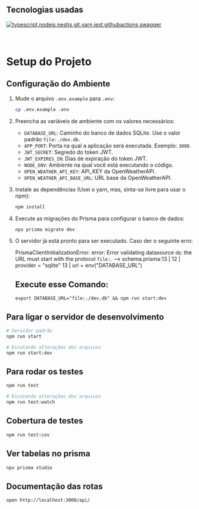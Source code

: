 ## Tecnologias usadas

  <a href="https://go-skill-icons.vercel.app/">
    <img src="https://go-skill-icons.vercel.app/api/icons?i=typescript,nodejs,nestjs,git,yarn,jest,githubactions,swagger" alt="typescript,nodejs,nestjs,git,yarn,jest,githubactions,swagger" />
  </a>

<br>
<br>
<br>

# Setup do Projeto

## Configuração do Ambiente

1. Mude o arquivo `.env.example` para `.env`:

   ```bash
   cp .env.example .env
   ```

2. Preencha as variáveis de ambiente com os valores necessários:

   - `DATABASE_URL`: Caminho do banco de dados SQLite. Use o valor padrão `file:./dev.db`.
   - `APP_PORT`: Porta na qual a aplicação será executada. Exemplo: `3000`.
   - `JWT_SECRET`: Segredo do token JWT.
   - `JWT_EXPIRES_IN`: Dias de expiração do token JWT.
   - `NODE_ENV`: Ambiente na qual você está executando o código.
   - `OPEN_WEATHER_API_KEY`: API_KEY da OpenWeatherAPI.
   - `OPEN_WEATHER_API_BASE_URL`: URL base da OpenWeatherAPI.

3. Instale as dependências (Usei o yarn, mas, sinta-se livre para usar o npm):

   ```bash
   npm install
   ```

4. Execute as migrações do Prisma para configurar o banco de dados:

   ```bash
   npx prisma migrate dev
   ```

5. O servidor já está pronto para ser executado. Caso der o seguinte erro:

   PrismaClientInitializationError: error: Error validating datasource `db`: the URL must start with the protocol `file:`.
   --> schema.prisma:13
   |
   12 | provider = "sqlite"
   13 | url = env("DATABASE_URL")

   ## Execute esse Comando:

   ```
   export DATABASE_URL="file:./dev.db" && npm run start:dev
   ```

## Para ligar o servidor de desenvolvimento

```bash
# Servidor padrão
npm run start

# Escutando alterações dos arquivos
npm run start:dev
```

## Para rodar os testes

```bash
npm run test

# Escutando alterações dos arquivos
npm run test:watch
```

## Cobertura de testes

```bash
npm run test:cov
```

## Ver tabelas no prisma

```bash
npx prisma studio
```

## Documentação das rotas

```bash
open http://localhost:3000/api/
```
